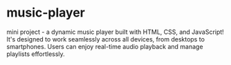 # music-player
mini project - a dynamic music player built with HTML, CSS, and JavaScript!  It's designed to work seamlessly across all devices, from desktops to smartphones. Users can enjoy real-time audio playback and manage playlists effortlessly. 
